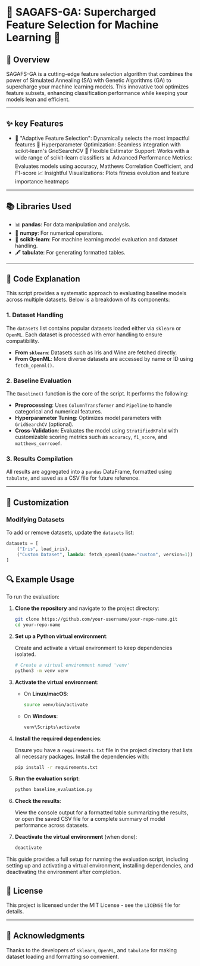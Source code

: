 # 🧬 SAGAFS-GA: Supercharged Feature Selection for Machine Learning 🚀

## 🚀 Overview
SAGAFS-GA is a cutting-edge feature selection algorithm that combines the power of Simulated Annealing (SA) with Genetic Algorithms (GA) to supercharge your machine learning models. This innovative tool optimizes feature subsets, enhancing classification performance while keeping your models lean and efficient.

---

## ✨ key Features

- 🎯 "Adaptive Feature Selection": Dynamically selects the most impactful features
🔧 Hyperparameter Optimization: Seamless integration with scikit-learn's GridSearchCV
🔌 Flexible Estimator Support: Works with a wide range of scikit-learn classifiers
📊 Advanced Performance Metrics: Evaluates models using accuracy, Matthews Correlation Coefficient, and F1-score
📈 Insightful Visualizations: Plots fitness evolution and feature importance heatmaps

---

## 📚 Libraries Used

- 📊 **pandas**: For data manipulation and analysis.
- 🔢 **numpy**: For numerical operations.
- 🤖 **scikit-learn**: For machine learning model evaluation and dataset handling.
- 🖋 **tabulate**: For generating formatted tables.

---

## 📝 Code Explanation

This script provides a systematic approach to evaluating baseline models across multiple datasets. Below is a breakdown of its components:

### 1. Dataset Handling

The `datasets` list contains popular datasets loaded either via `sklearn` or `OpenML`. Each dataset is processed with error handling to ensure compatibility.

- **From `sklearn`**: Datasets such as Iris and Wine are fetched directly.
- **From OpenML**: More diverse datasets are accessed by name or ID using `fetch_openml()`.

### 2. Baseline Evaluation

The `Baseline()` function is the core of the script. It performs the following:
- **Preprocessing**: Uses `ColumnTransformer` and `Pipeline` to handle categorical and numerical features.
- **Hyperparameter Tuning**: Optimizes model parameters with `GridSearchCV` (optional).
- **Cross-Validation**: Evaluates the model using `StratifiedKFold` with customizable scoring metrics such as `accuracy`, `f1_score`, and `matthews_corrcoef`.

### 3. Results Compilation

All results are aggregated into a `pandas` DataFrame, formatted using `tabulate`, and saved as a CSV file for future reference.

---
## 🔧 Customization

### Modifying Datasets
To add or remove datasets, update the `datasets` list:
```python
datasets = [
    ("Iris", load_iris),
    ("Custom Dataset", lambda: fetch_openml(name="custom", version=1))
]
```
## 🔍 Example Usage

To run the evaluation:

1. **Clone the repository** and navigate to the project directory:

    ```bash
    git clone https://github.com/your-username/your-repo-name.git
    cd your-repo-name
    ```

2. **Set up a Python virtual environment**:

    Create and activate a virtual environment to keep dependencies isolated.

    ```bash
    # Create a virtual environment named 'venv'
    python3 -m venv venv
    ```

3. **Activate the virtual environment**:

    - On **Linux/macOS**:
    
      ```bash
      source venv/bin/activate
      ```

    - On **Windows**:
    
      ```bash
      venv\Scripts\activate
      ```

4. **Install the required dependencies**:

    Ensure you have a `requirements.txt` file in the project directory that lists all necessary packages. Install the dependencies with:

    ```bash
    pip install -r requirements.txt
    ```

5. **Run the evaluation script**:

    ```bash
    python baseline_evaluation.py
    ```

6. **Check the results**:

    View the console output for a formatted table summarizing the results, or open the saved CSV file for a complete summary of model performance across datasets.

7. **Deactivate the virtual environment** (when done):

    ```bash
    deactivate
    ```

This guide provides a full setup for running the evaluation script, including setting up and activating a virtual environment, installing dependencies, and deactivating the environment after completion.

## 📄 License

This project is licensed under the MIT License - see the `LICENSE` file for details.

---

## 🙌 Acknowledgments

Thanks to the developers of `sklearn`, `OpenML`, and `tabulate` for making dataset loading and formatting so convenient.


